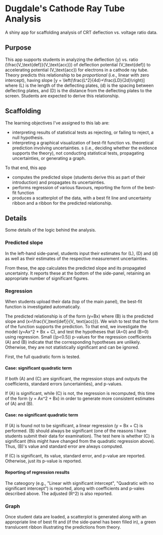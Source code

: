 # Dugdale's Cathode Ray Tube Analysis
A shiny app for scaffolding analysis of CRT deflection vs. voltage ratio data.

## Purpose
This app supports students in analyzing the deflection \(y\) vs. ratio \(\frac{V_\text{def}}{V_\text{acc}}\) of deflection potential \(V_\text{def}\) to accelerating potential \(V_\text{acc}\) for electrons in a cathode ray tube.  Theory predicts this relationship to be _proportional_ (i.e., linear with zero intercept), having slope \[y = \left(\frac{L^2}{4d}+\frac{LD}{2d}\right)\] where \(L\) is the length of the deflecting plates, \(d\) is the spacing between deflecting plates, and \(D\) is the distance from the deflecting plates to the screen.  Students are expected to derive this relationship.

## Scaffolding
The learning objectives I've assigned to this lab are:
  * interpreting results of statistical tests as rejecting, or failing to reject, a null hypothesis.
  * interpreting a graphical visualization of best-fit function vs. theoretical prediction involving uncertainties.
  s (i.e., deciding whether the evidence supports the theory), not conducting statistical tests, propagating uncertainties, or generating a graph.

To that end, this app
  * computes the predicted slope (students derive this as part of their introduction) and propagates its uncertainties.
  * performs regression of various flavours, reporting the form of the best-fit function
  * produces a scatterplot of the data, with a best fit line and uncertainty ribbon and a ribbon for the predicted relationship.
  
## Details
Some details of the logic behind the analysis.

### Predicted slope
In the left-hand side-panel, students input their estimates for \(L\), \(D\) and \(d\) as well as their estimates of the respective measurement uncertainties.

From these, the app calculates the predicted slope and its propagated uncertainty.  It reports these at the bottom of the side-panel, retaining an appropriate number of significant figures.

### Regression
When students upload their data (top of the main panel), the best-fit function is investigated automatically.

The predicted relationship is of the form \(y=Bx\) where \(B\) is the predicted slope and \(x=\frac{V_\text{def}}{V_
text{acc}}\).  We wish to test that the form of the function supports the prediction.  To that end, we investigate the model \(y=Ax^2 + Bx + C\), and test the hypotheses that \(A=0\) and \(B=0\) using regression.  Small (\(p<0.5\)) p-values for the regression coefficients \(A\) and \(B\) indicate that the corresponding hypotheses are unlikely.  Otherwise, they are not statistically significant and can be ignored.

First, the full quadratic form is tested.

#### Case: significant quadratic term

If both \(A\) and \(C\) are significant, the regression stops and outputs the coefficients, standard errors (uncertainties), and p-values.

If \(A\) is significant, while \(C\) is not, the regression is recomputed, this time of the form \(y = Ax^2 + Bx\) in order to generate more consistent estimates of \(A\) and \(B\).

#### Case: no significant quadratic term

If \(A\) is found not to be significant, a linear regression \(y = Bx + C\) is performed.  \(B\) should always be significant (one of the reasons I have students submit their data for examination).  The test here is whether \(C\) is significant (this might have changed from the quadratic regression above).  Thus, \(B\)'s value and standard error are always computed.

If \(C\) is significant, its value, standard error, and p-value are reported.  Otherwise, just its p-value is reported.

#### Reporting of regression results
The cateogory (e.g., "Linear with significant intercept", "Quadratic with no significant intercept") is reported, along with coefficients and p-vales described above.  The adjusted \(R^2\) is also reported.

### Graph
Once student data are loaded, a scatterplot is generated along with an appropriate line of best fit and (if the side-panel has been filled in), a green translucent ribbon illustrating the predictions from theory.




